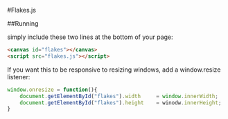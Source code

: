 #Flakes.js

##Running

simply include these two lines at the bottom of your page:

```HTML
<canvas id="flakes"></canvas>
<script src="flakes.js"></script>
```

If you want this to be responsive to resizing windows, add a window.resize listener:

```javascript
window.onresize = function(){
	document.getElementById("flakes").width 	= window.innerWidth;
	document.getElementById("flakes").height	= winodw.innerHeight;
}
```
